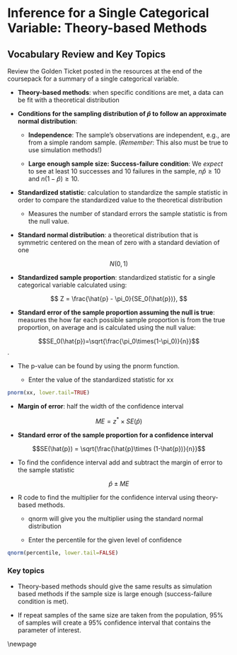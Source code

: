# Inference for a Single Categorical Variable: Theory-based Methods

## Vocabulary Review and Key Topics

Review the Golden Ticket posted in the resources at the end of the coursepack for a summary of a single categorical variable.

* **Theory-based methods**: when specific conditions are met, a data can be fit with a theoretical distribution

* **Conditions for the sampling distribution of $\hat{p}$ to follow an approximate normal distribution**:

    * **Independence**: The sample’s observations are independent, e.g., are from a simple random sample. (*Remember*: This also must be true to use simulation methods!)

     * **Large enough sample size: Success-failure condition**: We *expect* to see at least 10 successes and 10 failures in the sample, $n\hat{p}≥10$  and $n(1-\hat{p})≥10$.

* **Standardized statistic**: calculation to standardize the sample statistic in order to compare the standardized value to the theoretical distribution

    * Measures the number of standard errors the sample statistic is from the null value.

* **Standard normal distribution**: a theoretical distribution that is symmetric centered on the mean of zero with a standard deviation of one

$$N(0,1)$$

* **Standardized sample proportion**: standardized statistic for a single categorical variable calculated using:

$$
Z = \frac{\hat{p} - \pi_0}{SE_0(\hat{p})},
$$

* **Standard error of the sample proportion assuming the null is true**: measures the how far each possible sample proportion is from the true proportion, on average and is calculated using the null value:

$$SE_0(\hat{p})=\sqrt{\frac{\pi_0\times(1-\pi_0)}{n}}$$.

* The p-value can be found by using the pnorm function.

    * Enter the value of the standardized statistic for xx
    

``` r
pnorm(xx, lower.tail=TRUE)
```


* **Margin of error**: half the width of the confidence interval

$$ME = z^* \times SE(\hat{p})$$
    
* **Standard error of the sample proportion for a confidence interval**

$$SE(\hat{p}) = \sqrt{\frac{\hat{p}\times (1-\hat{p})}{n}}$$

* To find the confidence interval add and subtract the margin of error to the sample statistic

$$\hat{p} \pm ME$$

* R code to find the multiplier for the confidence interval using theory-based methods.

    * qnorm will give you the multiplier using the standard normal distribution
    
    * Enter the percentile for the given level of confidence


``` r
qnorm(percentile, lower.tail=FALSE)
```

    
### Key topics

* Theory-based methods should give the same results as simulation based methods if the sample size is large enough (success-failure condition is met).

* If repeat samples of the same size are taken from the population, 95\% of samples will create a 95\% confidence interval that contains the parameter of interest.



\newpage
